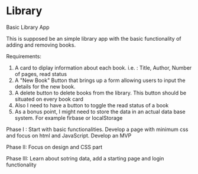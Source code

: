 # Library
Basic Library App

This is supposed be an simple library app with the basic functionality of adding and removing books. 

Requirements: 
1. A card to diplay information about each book. 
    i.e. : Title, Author, Number of pages, read status
2. A "New Book" Button that brings up a form allowing users to input the details for the new book.
3. A delete button to delete books from the library. This button should be situated on every book card
4. Also I need to have  a button to toggle the read status of  a book
5. As a bonus point, I might need to store the data in an actual data base system. For example firbase or localStorage



Phase I : Start with basic functionalities. Develop a page with minimum css and focus on html and JavaScript. Develop an MVP

Phase II: Focus on design and CSS part 

Phase III: Learn about sotring data, add a starting page and login functionality


